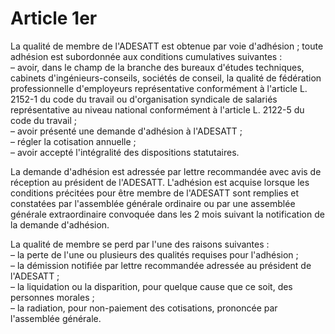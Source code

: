 # Article 1er

La qualité de membre de l'ADESATT est obtenue par voie d'adhésion ; toute adhésion est subordonnée aux conditions cumulatives suivantes :  
 – avoir, dans le champ de la branche des bureaux d'études techniques, cabinets d'ingénieurs-conseils, sociétés de conseil, la qualité de fédération professionnelle d'employeurs représentative conformément à l'article L. 2152-1 du code du travail ou d'organisation syndicale de salariés représentative au niveau national conformément à l'article L. 2122-5 du code du travail ;  
 – avoir présenté une demande d'adhésion à l'ADESATT ;  
 – régler la cotisation annuelle ;  
 – avoir accepté l'intégralité des dispositions statutaires.

La demande d'adhésion est adressée par lettre recommandée avec avis de réception au président de l'ADESATT. L'adhésion est acquise lorsque les conditions précitées pour être membre de l'ADESATT sont remplies et constatées par l'assemblée générale ordinaire ou par une assemblée générale extraordinaire convoquée dans les 2 mois suivant la notification de la demande d'adhésion.

La qualité de membre se perd par l'une des raisons suivantes :  
 – la perte de l'une ou plusieurs des qualités requises pour l'adhésion ;  
 – la démission notifiée par lettre recommandée adressée au président de l'ADESATT ;  
 – la liquidation ou la disparition, pour quelque cause que ce soit, des personnes morales ;  
 – la radiation, pour non-paiement des cotisations, prononcée par l'assemblée générale.

